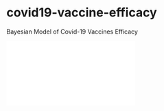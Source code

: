 # covid19-vaccine-efficacy
Bayesian Model of Covid-19 Vaccines Efficacy

![](./plots/mcmc_areas.pdf)